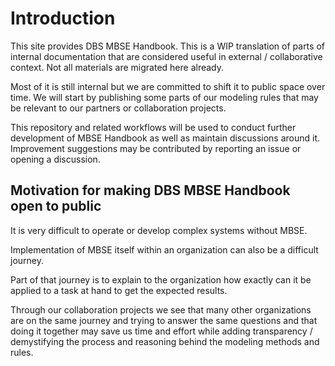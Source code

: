 <!--
 ~ SPDX-FileCopyrightText: Copyright DB Netz AG and contributors
 ~ SPDX-License-Identifier: Apache-2.0
 -->

# Introduction

This site provides DBS MBSE Handbook. This is a WIP translation of parts of internal documentation that are considered useful in external / collaborative context. Not all materials are migrated here already.

Most of it is still internal but we are committed to shift it to public space over time.
We will start by publishing some parts of our modeling rules that may be relevant to our partners or collaboration projects.

This repository and related workflows will be used to conduct further development of MBSE Handbook as well as maintain discussions around it.
Improvement suggestions may be contributed by reporting an issue or opening a discussion.

## Motivation for making DBS MBSE Handbook open to public

It is very difficult to operate or develop complex systems without MBSE.

Implementation of MBSE itself within an organization can also be a difficult journey.

Part of that journey is to explain to the organization how exactly can it be applied to a task at hand to get the expected results.

Through our collaboration projects we see that many other organizations are on the same journey and trying to answer the same questions and that doing it together may save us time and effort while adding transparency / demystifying the process and reasoning behind the modeling methods and rules.
